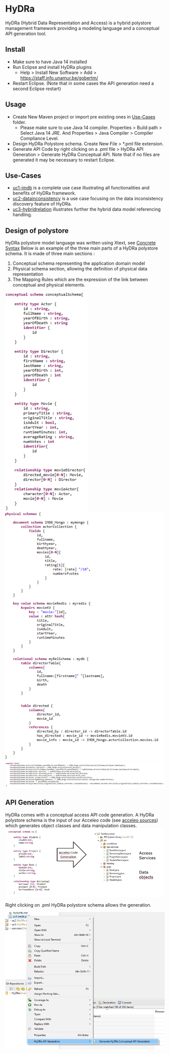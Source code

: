 # HyDRa
HyDRa (Hybrid Data Representation and Access) is a hybrid polystore management framework providing a modeling language and a conceptual API generation tool.

## Install

-   Make sure to have Java 14 installed
-   Run Eclipse and install HyDRa plugins
    -   Help > Install New Software > Add > https://staff.info.unamur.be/gobertm/
-   Restart Eclipse. (Note that in some cases the API generation need a second Eclipse restart)

## Usage
-   Create New Maven project or import pre existing ones in [Use-Cases](Use-Cases/) folder.
    -   Please make sure to use Java 14 compiler. Properties > Build path > Select Java 14 JRE. 
    And Properties > Java Compiler > Compiler Compliance Level.
-   Design HyDRa Polystore schema. Create New File > *.pml file extension.
-   Generate API Code by right clicking on a .pml file > HyDRa API Generation > Generate HyDRa Conceptual API. Note that if no files are generated it may be necessary to restart Eclipse.

## Use-Cases 

-   [uc1-imdb](Use-Cases/uc1-imdb) is a complete use case illustrating all functionalities and benefits of HyDRa framework.
-   [uc2-datainconsistency](Use-Cases/uc2-datainconsistency) is a use case focusing on the data inconsistency discovery feature of HyDRa.
-   [uc3-hybridrelation](Use-Cases/uc3-hybridrelation) illustrates further the hybrid data model referencing handling.

## Design of polystore

HyDRa polystore model language was written using Xtext, see [Concrete Syntax](be.unamur.polystore.parent/be.unamur.polystore/src/be/unamur/polystore/Pml.xtext)
Below is an example of the three main parts of a HyDRa polystore schema. 
It is made of three main sections :
1.  Conceptual schema representing the application domain model
2.  Physical schema section, allowing the definition of physical data representation
3.  The Mapping Rules which are the expression of the link between conceptual and physical elements.

![Conceptual Schema](Use-Cases/uc1-imdb/src/main/resources/ConceptualSchema.PNG)
![Physical Schema](Use-Cases/uc1-imdb/src/main/resources/PhysicalSchema.PNG)
![Mapping Rules](Use-Cases/uc1-imdb/src/main/resources/MappingRules.PNG) 

## API Generation

HyDRa comes with a conceptual access API code generation.
A HyDRa polystore schema is the input of our Acceleo code (see [acceleo sources](be.unamur.polystore.parent/be.unamur.polystore.acceleo)) which generates object classes and data manipulation classes.
![API](Use-Cases/other-models/ApiGeneration.PNG)

Right clicking on .pml HyDRa polystore schema allows the generation.

![Plugin](Use-Cases/other-models/ApiPlugin.PNG)



